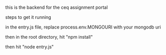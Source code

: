 this is the backend for the ceq assignment portal

steps to get it running

in the entry.js file, replace process.env.MONGOURI with your mongodb uri

then in the root directory, hit "npm install"

then hit "node entry.js"

